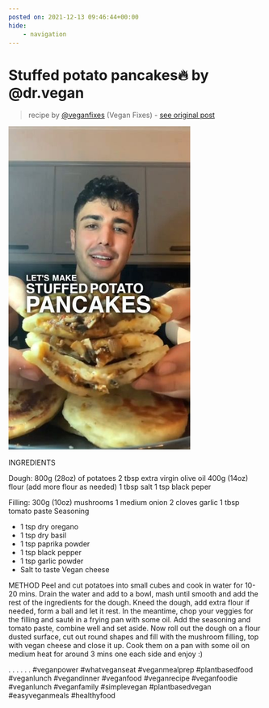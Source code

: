 ```yaml
---
posted on: 2021-12-13 09:46:44+00:00
hide:
    - navigation
---
```


# Stuffed potato pancakes🔥 by @dr.vegan  

> recipe by [@veganfixes](https://www.instagram.com/veganfixes/) 
(Vegan Fixes) - [see original post](https://instagram.com/p/CXayJLNJ0AM)

![](../img/veganfixes_13-12-2021_0912.png)


INGREDIENTS 

Dough:
800g (28oz) of potatoes
2 tbsp extra virgin olive oil
400g (14oz) flour (add more flour as needed)
1 tbsp salt
1 tsp black peper 

Filling:
300g (10oz) mushrooms
1 medium onion
2 cloves garlic
1 tbsp tomato paste
Seasoning
- 1 tsp dry oregano
- 1 tsp dry basil
- 1 tsp paprika powder
- 1 tsp black pepper
- 1 tsp garlic powder
- Salt to taste
Vegan cheese 

METHOD
Peel and cut potatoes into small cubes and cook in water for 10-20 mins.
Drain the water and add to a bowl, mash until smooth and add the rest of the ingredients for the dough. Kneed the dough, add extra flour if needed, form a ball and let it rest. In the meantime, chop your veggies for the filling and sauté in a frying pan with some oil. Add the seasoning and tomato paste, combine well and set aside.
Now roll out the dough on a flour dusted surface, cut out round shapes and fill with the mushroom filling, top with vegan cheese and close it up. 
Cook them on a pan with some oil on medium heat for around 3 mins one each side and enjoy :) 

.
.
.
.
.
.
\#veganpower \#whatveganseat \#veganmealprep \#plantbasedfood \#veganlunch \#vegandinner \#veganfood \#veganrecipe \#veganfoodie \#veganlunch \#veganfamily \#simplevegan \#plantbasedvegan \#easyveganmeals \#healthyfood 

⠀ 